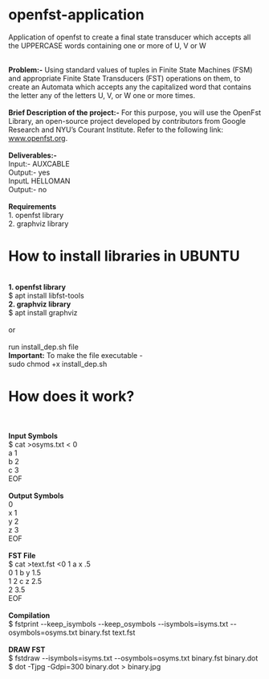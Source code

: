 # openfst-application
Application of openfst to create a final state transducer which accepts all the UPPERCASE words containing one or more of U, V or W

<br><strong>Problem:-</strong> Using standard values of tuples in Finite State Machines (FSM) and appropriate Finite State Transducers (FST) operations on them, to create an Automata which accepts any
the capitalized word that contains the letter any of the letters U, V, or W one or more times.
<br><br><strong>Brief Description of the project:-</strong> For this purpose, you will use the OpenFst Library, an open-source project developed by contributors from Google Research and NYU’s Courant Institute. Refer to the following link: www.openfst.org.
<br><br><strong>Deliverables:-</strong>
<br>Input:- AUXCABLE
<br>Output:- yes
<br>InputL HELLOMAN
<br>Output:- no
<br><br>
<strong>Requirements</strong>
<br>1. openfst library
<br>2. graphviz library
<br>

# How to install libraries in UBUNTU
<br><strong>1. openfst library</strong>
<br>$ apt install libfst-tools
<br><strong>2. graphviz library</strong>
<br>$ apt install graphviz
<br><br>or
<br><br>
run install_dep.sh file
<br><strong>Important:</strong> To make the file executable -
<br> sudo chmod +x install_dep.sh
<br>
# How does it work?
<br>
<br><strong>Input Symbols</strong>
<br>$ cat >osyms.txt <<EOF
<br><eps> 0
<br>a 1
<br>b 2
<br>c 3
<br>EOF
<br>
<br><strong>Output Symbols</strong>
<br><eps> 0
<br>x 1
<br>y 2
<br>z 3
<br>EOF
<br>
<br><strong>FST File</strong>
<br>$ cat >text.fst <<EOF
<br>0 1 a x .5
<br>0 1 b y 1.5
<br>1 2 c z 2.5
<br>2 3.5
<br>EOF
<br>
<br><strong>Compilation</strong>
<br>$ fstprint --keep_isymbols --keep_osymbols --isymbols=isyms.txt --osymbols=osyms.txt binary.fst text.fst
<br><br><strong>DRAW FST</strong>
<br>$ fstdraw --isymbols=isyms.txt --osymbols=osyms.txt binary.fst binary.dot
<br>$ dot -Tjpg -Gdpi=300 binary.dot > binary.jpg
<br>